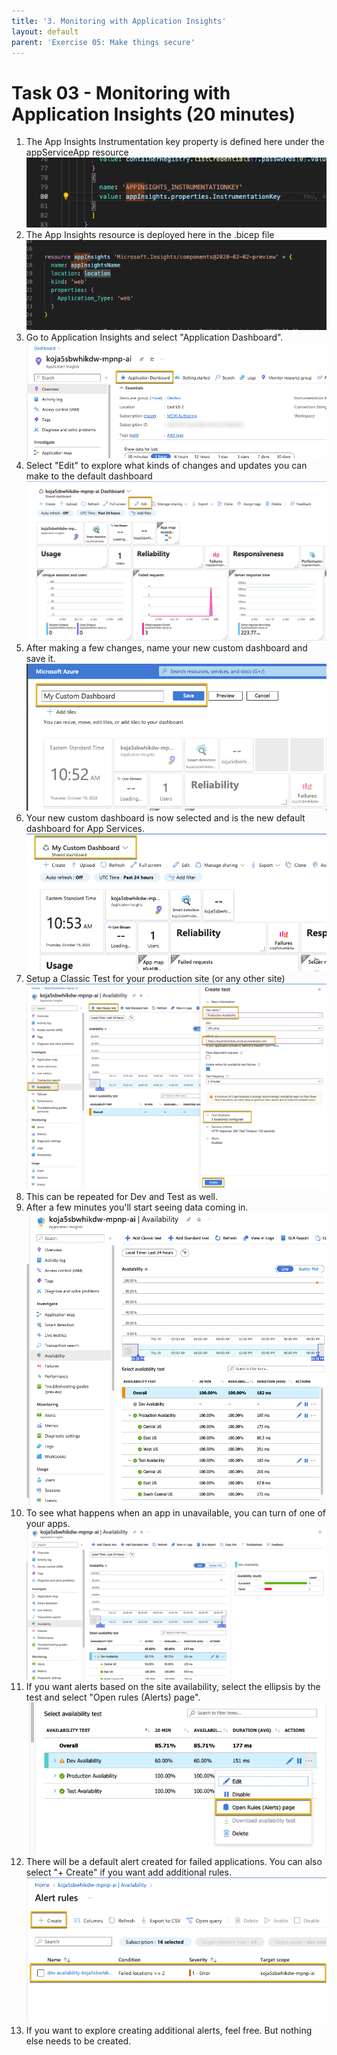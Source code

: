 ```yaml
---
title: '3. Monitoring with Application Insights'
layout: default
parent: 'Exercise 05: Make things secure'
---
```


# Task 03 - Monitoring with Application Insights (20 minutes)

1. The App Insights Instrumentation key property is defined here under the appServiceApp resource
   ![App Insights Instrumentation Key in the .bicep code](../Media/AppInsightsInstrumentationKey.png)
2. The App Insights resource is deployed here in the .bicep file
   ![App Insights Resource node in the .bicep file](../Media/AppInsightsNode.png)
3. Go to Application Insights and select "Application Dashboard".
   ![Select Application Dashboard](../Media/ApplicationDashboard.png)
4. Select "Edit" to explore what kinds of changes and updates you can make to the default dashboard
   ![Select Edit dashboard](../Media/EditDashboard.png)
5. After making a few changes, name your new custom dashboard and save it.
   ![Name and save your custom dashboard](../Media/NameAndSaveDashboard.png)
6. Your new custom dashboard is now selected and is the new default dashboard for App Services.
   ![Your new custom dashboard is selected](../Media/NewCustomDashboard.png)
7. Setup a Classic Test for your production site (or any other site)
   ![Setup the classic test](../Media/ClassicAvailabilityTest.png)
8. This can be repeated for Dev and Test as well.
9. After a few minutes you'll start seeing data coming in.
    ![Apps with successful availability test](../Media/AppsAvailable.png)
10. To see what happens when an app in unavailable, you can turn of one of your apps.
    ![Failed App Test](../Media/FailedAppTest.png)
11. If you want alerts based on the site availability, select the ellipsis by the test and select "Open rules (Alerts) page".
    ![Open the availability alerts](../Media/OpenAlertsPage.png)
12. There will be a default alert created for failed applications. You can also select "+ Create" if you want add additional rules.
    ![Application Alerts](../Media/ApplicationAlerts.png)
13. If you want to explore creating additional alerts, feel free. But nothing else needs to be created.

